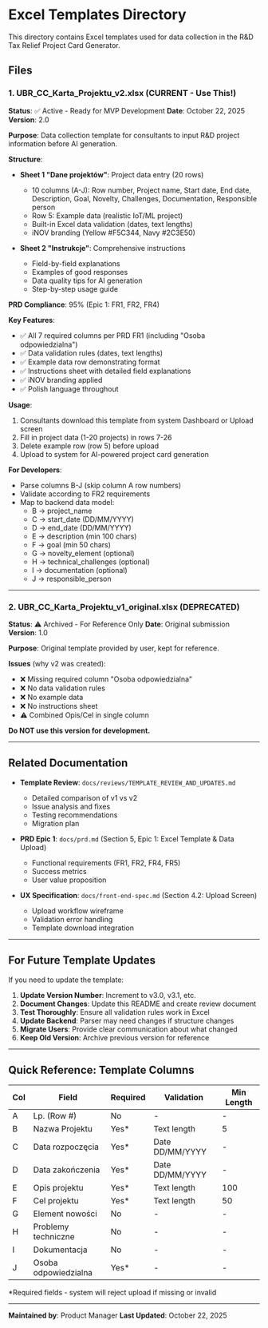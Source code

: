 # Excel Templates Directory

This directory contains Excel templates used for data collection in the R&D Tax Relief Project Card Generator.

## Files

### 1. UBR_CC_Karta_Projektu_v2.xlsx (CURRENT - Use This!)
**Status**: ✅ Active - Ready for MVP Development
**Date**: October 22, 2025
**Version**: 2.0

**Purpose**: Data collection template for consultants to input R&D project information before AI generation.

**Structure**:
- **Sheet 1 "Dane projektów"**: Project data entry (20 rows)
  - 10 columns (A-J): Row number, Project name, Start date, End date, Description, Goal, Novelty, Challenges, Documentation, Responsible person
  - Row 5: Example data (realistic IoT/ML project)
  - Built-in Excel data validation (dates, text lengths)
  - iNOV branding (Yellow #F5C344, Navy #2C3E50)

- **Sheet 2 "Instrukcje"**: Comprehensive instructions
  - Field-by-field explanations
  - Examples of good responses
  - Data quality tips for AI generation
  - Step-by-step usage guide

**PRD Compliance**: 95% (Epic 1: FR1, FR2, FR4)

**Key Features**:
- ✅ All 7 required columns per PRD FR1 (including "Osoba odpowiedzialna")
- ✅ Data validation rules (dates, text lengths)
- ✅ Example data row demonstrating format
- ✅ Instructions sheet with detailed field explanations
- ✅ iNOV branding applied
- ✅ Polish language throughout

**Usage**:
1. Consultants download this template from system Dashboard or Upload screen
2. Fill in project data (1-20 projects) in rows 7-26
3. Delete example row (row 5) before upload
4. Upload to system for AI-powered project card generation

**For Developers**:
- Parse columns B-J (skip column A row numbers)
- Validate according to FR2 requirements
- Map to backend data model:
  - B → project_name
  - C → start_date (DD/MM/YYYY)
  - D → end_date (DD/MM/YYYY)
  - E → description (min 100 chars)
  - F → goal (min 50 chars)
  - G → novelty_element (optional)
  - H → technical_challenges (optional)
  - I → documentation (optional)
  - J → responsible_person

---

### 2. UBR_CC_Karta_Projektu_v1_original.xlsx (DEPRECATED)
**Status**: ⚠️ Archived - For Reference Only
**Date**: Original submission
**Version**: 1.0

**Purpose**: Original template provided by user, kept for reference.

**Issues** (why v2 was created):
- ❌ Missing required column "Osoba odpowiedzialna"
- ❌ No data validation rules
- ❌ No example data
- ❌ No instructions sheet
- ⚠️ Combined Opis/Cel in single column

**Do NOT use this version for development.**

---

## Related Documentation

- **Template Review**: `docs/reviews/TEMPLATE_REVIEW_AND_UPDATES.md`
  - Detailed comparison of v1 vs v2
  - Issue analysis and fixes
  - Testing recommendations
  - Migration plan

- **PRD Epic 1**: `docs/prd.md` (Section 5, Epic 1: Excel Template & Data Upload)
  - Functional requirements (FR1, FR2, FR4, FR5)
  - Success metrics
  - User value proposition

- **UX Specification**: `docs/front-end-spec.md` (Section 4.2: Upload Screen)
  - Upload workflow wireframe
  - Validation error handling
  - Template download integration

---

## For Future Template Updates

If you need to update the template:

1. **Update Version Number**: Increment to v3.0, v3.1, etc.
2. **Document Changes**: Update this README and create review document
3. **Test Thoroughly**: Ensure all validation rules work in Excel
4. **Update Backend**: Parser may need changes if structure changes
5. **Migrate Users**: Provide clear communication about what changed
6. **Keep Old Version**: Archive previous version for reference

---

## Quick Reference: Template Columns

| Col | Field | Required | Validation | Min Length |
|-----|-------|----------|------------|------------|
| A | Lp. (Row #) | No | - | - |
| B | Nazwa Projektu | Yes* | Text length | 5 |
| C | Data rozpoczęcia | Yes* | Date DD/MM/YYYY | - |
| D | Data zakończenia | Yes* | Date DD/MM/YYYY | - |
| E | Opis projektu | Yes* | Text length | 100 |
| F | Cel projektu | Yes* | Text length | 50 |
| G | Element nowości | No | - | - |
| H | Problemy techniczne | No | - | - |
| I | Dokumentacja | No | - | - |
| J | Osoba odpowiedzialna | Yes* | - | - |

*Required fields - system will reject upload if missing or invalid

---

**Maintained by**: Product Manager
**Last Updated**: October 22, 2025

